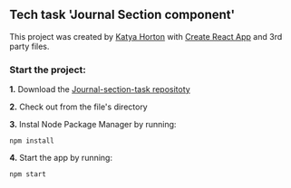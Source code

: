 ## Tech task 'Journal Section component'

This project was created by [Katya Horton](https://github.com/KatyaHorton) with [Create React App](https://github.com/facebook/create-react-app) and 3rd party files.  

### Start the project: 

**1.** Download the [Journal-section-task repositoty](https://github.com/KatyaHorton/Journal-section-task)

**2.** Check out from the file's directory

**3.**  Instal Node Package Manager by running:

```
npm install
```

**4.**  Start the app by running: 

```
npm start
```
